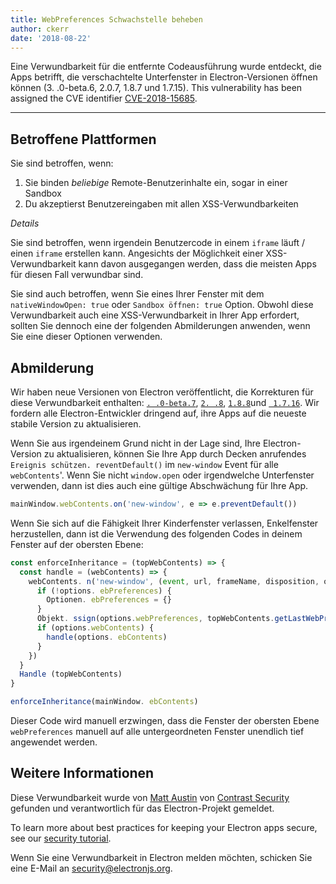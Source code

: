 ```yaml
---
title: WebPreferences Schwachstelle beheben
author: ckerr
date: '2018-08-22'
---
```


Eine Verwundbarkeit für die entfernte Codeausführung wurde entdeckt, die Apps betrifft, die verschachtelte Unterfenster in Electron-Versionen öffnen können (3. .0-beta.6, 2.0.7, 1.8.7 und 1.7.15). This vulnerability has been assigned the CVE identifier [CVE-2018-15685][].

---

## Betroffene Plattformen

Sie sind betroffen, wenn:

1. Sie binden _beliebige_ Remote-Benutzerinhalte ein, sogar in einer Sandbox
2. Du akzeptierst Benutzereingaben mit allen XSS-Verwundbarkeiten

_Details_

Sie sind betroffen, wenn irgendein Benutzercode in einem `iframe` läuft / einen `iframe` erstellen kann. Angesichts der Möglichkeit einer XSS-Verwundbarkeit kann davon ausgegangen werden, dass die meisten Apps für diesen Fall verwundbar sind.

Sie sind auch betroffen, wenn Sie eines Ihrer Fenster mit dem `nativeWindowOpen: true` oder `Sandbox öffnen: true` Option.  Obwohl diese Verwundbarkeit auch eine XSS-Verwundbarkeit in Ihrer App erfordert, sollten Sie dennoch eine der folgenden Abmilderungen anwenden, wenn Sie eine dieser Optionen verwenden.

## Abmilderung

Wir haben neue Versionen von Electron veröffentlicht, die Korrekturen für diese Verwundbarkeit enthalten: [`. .0-beta.7`](https://github.com/electron/electron/releases/tag/v3.0.0-beta.7), [`2. .8`](https://github.com/electron/electron/releases/tag/v2.0.8), [`1.8.8`](https://github.com/electron/electron/releases/tag/v1.8.8)und [` 1.7.16`](https://github.com/electron/electron/releases/tag/v1.7.16). Wir fordern alle Electron-Entwickler dringend auf, ihre Apps auf die neueste stabile Version zu aktualisieren.

Wenn Sie aus irgendeinem Grund nicht in der Lage sind, Ihre Electron-Version zu aktualisieren, können Sie Ihre App durch Decken anrufendes `Ereignis schützen. reventDefault()` im `new-window` Event für alle  `webContents`'. Wenn Sie nicht `window.open` oder irgendwelche Unterfenster verwenden, dann ist dies auch eine gültige Abschwächung für Ihre App.

```javascript
mainWindow.webContents.on('new-window', e => e.preventDefault())
```

Wenn Sie sich auf die Fähigkeit Ihrer Kinderfenster verlassen, Enkelfenster herzustellen, dann ist die Verwendung des folgenden Codes in deinem Fenster auf der obersten Ebene:

```javascript
const enforceInheritance = (topWebContents) => {
  const handle = (webContents) => {
    webContents. n('new-window', (event, url, frameName, disposition, options) => {
      if (!options. ebPreferences) {
        Optionen. ebPreferences = {}
      }
      Objekt. ssign(options.webPreferences, topWebContents.getLastWebPreferences())
      if (options.webContents) {
        handle(options. ebContents)
      }
    })
  }
  Handle (topWebContents)
}

enforceInheritance(mainWindow. ebContents)
```

Dieser Code wird manuell erzwingen, dass die Fenster der obersten Ebene `webPreferences` manuell auf alle untergeordneten Fenster unendlich tief angewendet werden.

## Weitere Informationen

Diese Verwundbarkeit wurde von [Matt Austin](https://twitter.com/mattaustin) von [Contrast Security](https://www.contrastsecurity.com/security-influencers/cve-2018-15685) gefunden und verantwortlich für das Electron-Projekt gemeldet.

To learn more about best practices for keeping your Electron apps secure, see our [security tutorial][].

Wenn Sie eine Verwundbarkeit in Electron melden möchten, schicken Sie eine E-Mail an security@electronjs.org.

[security tutorial]: https://electronjs.org/docs/tutorial/security
[CVE-2018-15685]: https://cve.mitre.org/cgi-bin/cvename.cgi?name=CVE-2018-15685
